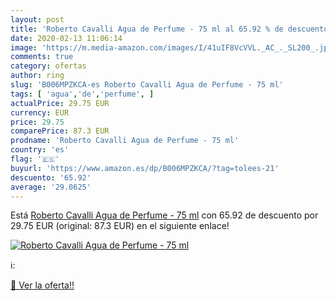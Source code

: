 ```yaml
---
layout: post
title: 'Roberto Cavalli Agua de Perfume - 75 ml al 65.92 % de descuento'
date: 2020-02-13 11:06:14
image: 'https://m.media-amazon.com/images/I/41uIF8VcVVL._AC_._SL200_.jpg'
comments: true
category: ofertas
author: ring
slug: 'B006MPZKCA-es Roberto Cavalli Agua de Perfume - 75 ml'
tags: [ 'agua','de','perfume', ]
actualPrice: 29.75 EUR
currency: EUR
price: 29.75
comparePrice: 87.3 EUR
prodname: 'Roberto Cavalli Agua de Perfume - 75 ml'
country: 'es'
flag: '🇪🇸'
buyurl: 'https://www.amazon.es/dp/B006MPZKCA/?tag=tolees-21'
descuento: '65.92'
average: '29.0625'
---
```


Está [Roberto Cavalli Agua de Perfume - 75 ml](https://www.amazon.es/dp/B006MPZKCA/?tag=tolees-21) con 65.92 de descuento por 29.75 EUR (original: 87.3 EUR) en el siguiente enlace!

[![Roberto Cavalli Agua de Perfume - 75 ml](https://m.media-amazon.com/images/I/41uIF8VcVVL._AC_._SL200_.jpg)](https://www.amazon.es/dp/B006MPZKCA/?tag=tolees-21)

ℹ️:


[🛒 Ver la oferta!!](https://www.amazon.es/dp/B006MPZKCA/?tag=tolees-21)
